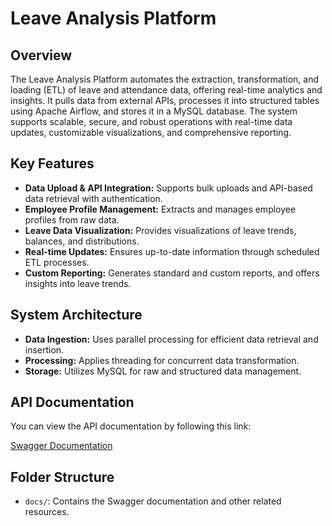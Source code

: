 # Leave Analysis Platform

## Overview

The Leave Analysis Platform automates the extraction, transformation, and loading (ETL) of leave and attendance data, offering real-time analytics and insights. It pulls data from external APIs, processes it into structured tables using Apache Airflow, and stores it in a MySQL database. The system supports scalable, secure, and robust operations with real-time data updates, customizable visualizations, and comprehensive reporting.

## Key Features

- **Data Upload & API Integration:** Supports bulk uploads and API-based data retrieval with authentication.
- **Employee Profile Management:** Extracts and manages employee profiles from raw data.
- **Leave Data Visualization:** Provides visualizations of leave trends, balances, and distributions.
- **Real-time Updates:** Ensures up-to-date information through scheduled ETL processes.
- **Custom Reporting:** Generates standard and custom reports, and offers insights into leave trends.

## System Architecture

- **Data Ingestion:** Uses parallel processing for efficient data retrieval and insertion.
- **Processing:** Applies threading for concurrent data transformation.
- **Storage:** Utilizes MySQL for raw and structured data management.

## API Documentation

You can view the API documentation by following this link:

[Swagger Documentation](./templates/swagger.html)

## Folder Structure

- `docs/`: Contains the Swagger documentation and other related resources.

